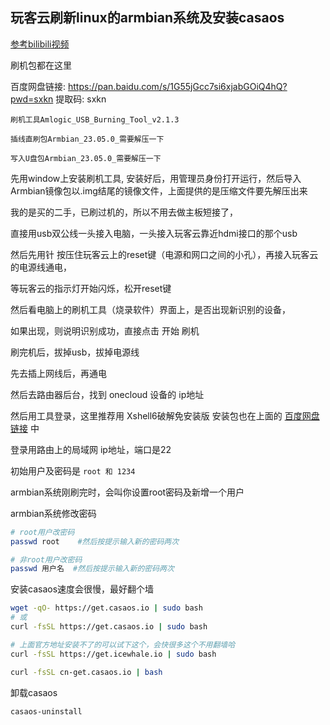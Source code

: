 ## 玩客云刷新linux的armbian系统及安装casaos

[参考bilibili视频](https://www.bilibili.com/video/BV19c411679K/?uid=42563139633431313637394B&vd_source=53a301bd6bb35fdbcea1a52265e4cf51)

刷机包都在这里

百度网盘链接: https://pan.baidu.com/s/1G55jGcc7si6xjabGOiQ4hQ?pwd=sxkn 提取码: sxkn

`刷机工具Amlogic_USB_Burning_Tool_v2.1.3`

`插线直刷包Armbian_23.05.0_需要解压一下`

`写入U盘包Armbian_23.05.0_需要解压一下`


先用window上安装刷机工具, 安装好后，用管理员身份打开运行，然后导入Armbian镜像包以.img结尾的镜像文件，上面提供的是压缩文件要先解压出来

我的是买的二手，已刷过机的，所以不用去做主板短接了，

直接用usb双公线一头接入电脑，一头接入玩客云靠近hdmi接口的那个usb

然后先用针 按压住玩客云上的reset键（电源和网口之间的小孔），再接入玩客云的电源线通电，

等玩客云的指示灯开始闪烁，松开reset键

然后看电脑上的刷机工具（烧录软件）界面上，是否出现新识别的设备，

如果出现，则说明识别成功，直接点击  开始  刷机

刷完机后，拔掉usb，拔掉电源线

先去插上网线后，再通电

然后去路由器后台，找到 onecloud 设备的 ip地址

然后用工具登录，这里推荐用 Xshell6破解免安装版 安装包也在上面的 [百度网盘链接](https://pan.baidu.com/s/1G55jGcc7si6xjabGOiQ4hQ?pwd=sxkn) 中

登录用路由上的局域网 ip地址，端口是22

初始用户及密码是  `root 和 1234`

armbian系统刚刷完时，会叫你设置root密码及新增一个用户

armbian系统修改密码
```bash
# root用户改密码
passwd root    #然后按提示输入新的密码两次

# 非root用户改密码
passwd 用户名  #然后按提示输入新的密码两次

```


安装casaos速度会很慢，最好翻个墙
```bash
wget -qO- https://get.casaos.io | sudo bash
# 或
curl -fsSL https://get.casaos.io | sudo bash

# 上面官方地址安装不了的可以试下这个，会快很多这个不用翻墙哈
curl -fsSL https://get.icewhale.io | sudo bash

curl -fsSL cn-get.casaos.io | bash
```
卸载casaos
```
casaos-uninstall
```
